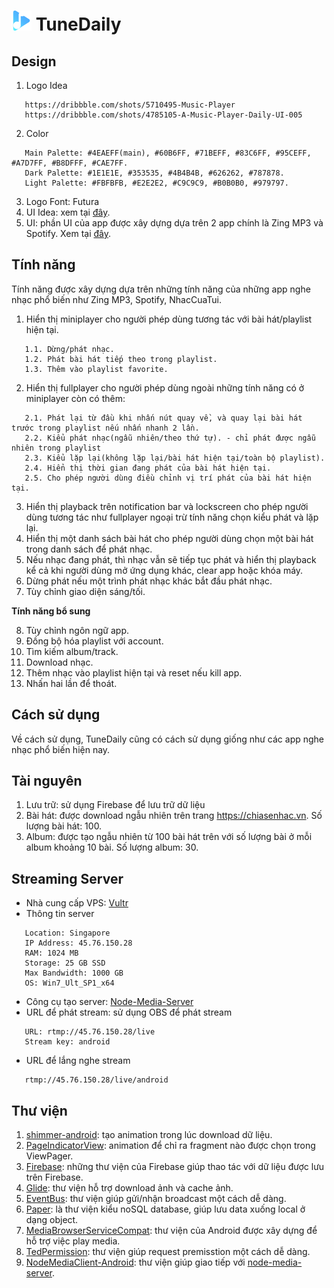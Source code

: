 # ![Image](https://github.com/albertkhang/TuneDaily/blob/develop/WorkInProgress/Logo/icon.png) TuneDaily

## Design ##
1. Logo Idea
```
   https://dribbble.com/shots/5710495-Music-Player
   https://dribbble.com/shots/4785105-A-Music-Player-Daily-UI-005
```
2. Color
```
   Main Palette: #4EAEFF(main), #60B6FF, #71BEFF, #83C6FF, #95CEFF, #A7D7FF, #B8DFFF, #CAE7FF.
   Dark Palette: #1E1E1E, #353535, #4B4B4B, #626262, #787878.
   Light Palette: #FBFBFB, #E2E2E2, #C9C9C9, #B0B0B0, #979797.
```
3. Logo Font: Futura
4. UI Idea: xem tại [đây](https://github.com/albertkhang/TuneDaily/tree/develop/WorkInProgress/Idea).
5. UI: phần UI của app được xây dựng dựa trên 2 app chính là Zing MP3 và Spotify. Xem tại [đây](https://github.com/albertkhang/TuneDaily/tree/develop/WorkInProgress/UI).

## Tính năng ##
Tính năng được xây dựng dựa trên những tính năng của những app nghe nhạc phổ biến như Zing MP3, Spotify, NhacCuaTui.
1. Hiển thị miniplayer cho người phép dùng tương tác với bài hát/playlist hiện tại.
```
   1.1. Dừng/phát nhạc.
   1.2. Phát bài hát tiếp theo trong playlist.
   1.3. Thêm vào playlist favorite.
```
2. Hiển thị fullplayer cho người phép dùng ngoài những tính năng có ở miniplayer còn có thêm:
```
   2.1. Phát lại từ đầu khi nhấn nút quay về, và quay lại bài hát trước trong playlist nếu nhấn nhanh 2 lần.
   2.2. Kiểu phát nhạc(ngẫu nhiên/theo thứ tự). - chỉ phát được ngẫu nhiên trong playlist
   2.3. Kiểu lặp lại(không lặp lại/bài hát hiện tại/toàn bộ playlist).
   2.4. Hiển thị thời gian đang phát của bài hát hiện tại.
   2.5. Cho phép người dùng điều chỉnh vị trí phát của bài hát hiện tại.
```
3. Hiển thị playback trên notification bar và lockscreen cho phép người dùng tương tác như fullplayer ngoại trừ tính năng chọn kiểu phát và lặp lại.
4. Hiển thị một danh sách bài hát cho phép người dùng chọn một bài hát trong danh sách để phát nhạc.
5. Nếu nhạc đang phát, thì nhạc vẫn sẽ tiếp tục phát và hiển thị playback kể cả khi người dùng mở ứng dụng khác, clear app hoặc khóa máy.
6. Dừng phát nếu một trình phát nhạc khác bắt đầu phát nhạc.
7. Tùy chỉnh giao diện sáng/tối.

**Tính năng bổ sung**

8. Tùy chỉnh ngôn ngữ app.
9. Đồng bộ hóa playlist với account.
10. Tìm kiếm album/track.
11. Download nhạc.
12. Thêm nhạc vào playlist hiện tại và reset nếu kill app.
13. Nhấn hai lần để thoát.

## Cách sử dụng ##
Về cách sử dụng, TuneDaily cũng có cách sử dụng giống như các app nghe nhạc phổ biến hiện nay.

## Tài nguyên ##
1. Lưu trữ: sử dụng Firebase để lưu trữ dữ liệu
2. Bài hát: được download ngẫu nhiên trên trang https://chiasenhac.vn. Số lượng bài hát: 100.
3. Album: được tạo ngẫu nhiên từ 100 bài hát trên với số lượng bài ở mỗi album khoảng 10 bài. Số lượng album: 30.

## Streaming Server ##
* Nhà cung cấp VPS: [Vultr](https://www.vultr.com/)
* Thông tin server
```
   Location: Singapore
   IP Address: 45.76.150.28
   RAM: 1024 MB
   Storage: 25 GB SSD
   Max Bandwidth: 1000 GB
   OS: Win7_Ult_SP1_x64
```
* Công cụ tạo server: [Node-Media-Server](https://www.npmjs.com/package/node-media-server)
* URL để phát stream: sử dụng OBS để phát stream
```
   URL: rtmp://45.76.150.28/live
   Stream key: android
```
* URL để lắng nghe stream
```
   rtmp://45.76.150.28/live/android
```

## Thư viện ##
1. [shimmer-android](https://github.com/facebook/shimmer-android): tạo animation trong lúc download dữ liệu.
2. [PageIndicatorView](https://github.com/romandanylyk/PageIndicatorView): animation để chỉ ra fragment nào được chọn trong ViewPager.
3. [Firebase](https://firebase.google.com/docs/android/setup?authuser=0): những thư viện của Firebase giúp thao tác với dữ liệu được lưu trên Firebase.
4. [Glide](https://github.com/bumptech/glide): thư viện hỗ trợ download ảnh và cache ảnh.
5. [EventBus](https://github.com/greenrobot/EventBus): thư viện giúp gửi/nhận broadcast một cách dễ dàng.
6. [Paper](https://github.com/pilgr/Paper): là thư viện kiểu noSQL database, giúp lưu data xuống local ở dạng object.
7. [MediaBrowserServiceCompat](https://developer.android.com/guide/topics/media-apps/audio-app/building-an-audio-app): thư viện của Android được xây dựng để hỗ trợ việc play media.
8. [TedPermission](https://github.com/ParkSangGwon/TedPermission): thư viện giúp request premisstion một cách dễ dàng.
9. [NodeMediaClient-Android](https://github.com/NodeMedia/NodeMediaClient-Android): thư viện giúp giao tiếp với [node-media-server](https://www.npmjs.com/package/node-media-server).
